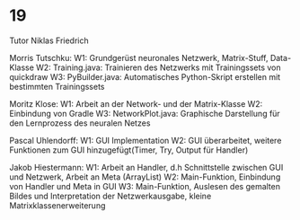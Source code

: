 # 19

Tutor Niklas Friedrich

Morris Tutschku: W1: Grundgerüst neuronales Netzwerk, Matrix-Stuff, Data-Klasse
				 W2: Training.java: Trainieren des Netzwerks mit Trainingssets von quickdraw
				 W3: PyBuilder.java: Automatisches Python-Skript erstellen mit bestimmten Trainingssets

Moritz Klose: W1: Arbeit an der Network- und der Matrix-Klasse 
			  W2: Einbindung von Gradle 
			  W3: NetworkPlot.java: Graphische Darstellung für den Lernprozess des neuralen Netzes

Pascal Uhlendorff: 	W1: GUI Implementation
				   	W2: GUI überarbeitet, weitere Funktionen zum GUI hinzugefügt(Timer, Try, Output für Handler)

Jakob Hiestermann:	W1: Arbeit an Handler, d.h Schnittstelle zwischen GUI und Netzwerk, Arbeit an Meta (ArrayList)
					W2: Main-Funktion, Einbindung von Handler und Meta in GUI
					W3:	Main-Funktion, Auslesen des gemalten Bildes und Interpretation der Netzwerkausgabe, kleine 			Matrixklassenerweiterung

